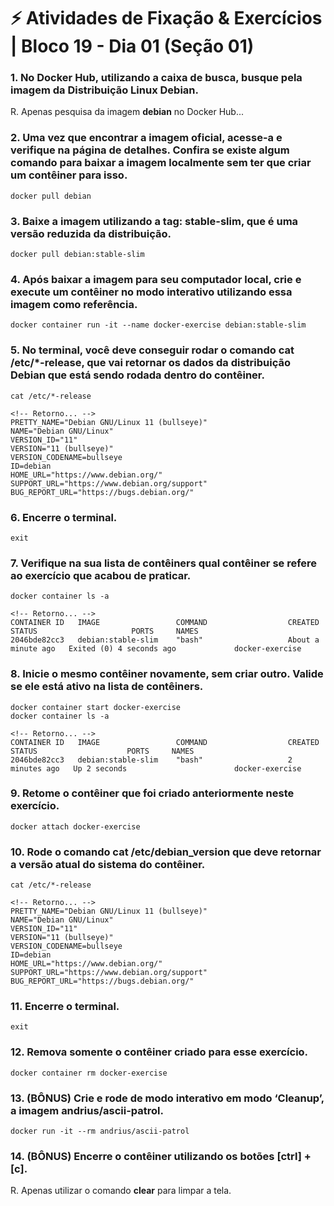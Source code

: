 # &#9889; Atividades de Fixação & Exercícios | Bloco 19 - Dia 01 (Seção 01)

### 1. No Docker Hub, utilizando a caixa de busca, busque pela imagem da Distribuição Linux Debian.
R. Apenas pesquisa da imagem **debian** no Docker Hub...

### 2. Uma vez que encontrar a imagem oficial, acesse-a e verifique na página de detalhes. Confira se existe algum comando para baixar a imagem localmente sem ter que criar um contêiner para isso.
```
docker pull debian
```

### 3. Baixe a imagem utilizando a **tag: stable-slim**, que é uma versão reduzida da distribuição.
```
docker pull debian:stable-slim
```

### 4. Após baixar a imagem para seu computador local, crie e execute um contêiner no modo **interativo** utilizando essa imagem como referência.
```
docker container run -it --name docker-exercise debian:stable-slim
```

### 5. No terminal, você deve conseguir rodar o comando **cat /etc/*-release**, que vai retornar os dados da distribuição Debian que está sendo rodada dentro do contêiner.
```
cat /etc/*-release

<!-- Retorno... -->
PRETTY_NAME="Debian GNU/Linux 11 (bullseye)"
NAME="Debian GNU/Linux"
VERSION_ID="11"
VERSION="11 (bullseye)"
VERSION_CODENAME=bullseye
ID=debian
HOME_URL="https://www.debian.org/"
SUPPORT_URL="https://www.debian.org/support"
BUG_REPORT_URL="https://bugs.debian.org/"
```

### 6. Encerre o terminal.
```
exit
```

### 7. Verifique na sua lista de contêiners qual contêiner se refere ao exercício que acabou de praticar.
```
docker container ls -a

<!-- Retorno... -->
CONTAINER ID   IMAGE                 COMMAND                  CREATED              STATUS                     PORTS     NAMES
2046bde82cc3   debian:stable-slim    "bash"                   About a minute ago   Exited (0) 4 seconds ago             docker-exercise
```

### 8. Inicie o mesmo contêiner novamente, sem criar outro. Valide se ele está ativo na lista de contêiners.
```
docker container start docker-exercise
docker container ls -a

<!-- Retorno... -->
CONTAINER ID   IMAGE                 COMMAND                  CREATED         STATUS                    PORTS     NAMES
2046bde82cc3   debian:stable-slim    "bash"                   2 minutes ago   Up 2 seconds                        docker-exercise
```

### 9. Retome o contêiner que foi criado anteriormente neste exercício.
```
docker attach docker-exercise
```

### 10. Rode o comando **cat /etc/debian_version** que deve retornar a versão atual do sistema do contêiner.
```
cat /etc/*-release

<!-- Retorno... -->
PRETTY_NAME="Debian GNU/Linux 11 (bullseye)"
NAME="Debian GNU/Linux"
VERSION_ID="11"
VERSION="11 (bullseye)"
VERSION_CODENAME=bullseye
ID=debian
HOME_URL="https://www.debian.org/"
SUPPORT_URL="https://www.debian.org/support"
BUG_REPORT_URL="https://bugs.debian.org/"
```

### 11. Encerre o terminal.
```
exit
```

### 12. Remova somente o contêiner criado para esse exercício.
```
docker container rm docker-exercise
```

### 13. (BÔNUS) Crie e rode de modo interativo em modo ‘Cleanup’, a imagem **andrius/ascii-patrol**.
```
docker run -it --rm andrius/ascii-patrol
```

### 14. (BÔNUS) Encerre o contêiner utilizando os botões [ctrl] + [c].
  
  R. Apenas utilizar o comando **clear** para limpar a tela.

